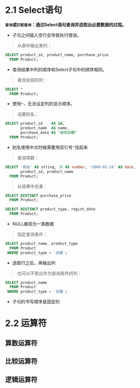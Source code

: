 # 2.1 Select语句

**`查询`或`匹配查询`：通过Select语句查询并选取出必要数据的过程。**  

* 子句之间插入空行会导致执行错误。

> 从表中输出某列：
```sql
SELECT product_id, product_name, purchase_price
  FROM Product;
```
* 查询结果中列的顺序和Select子句中的顺序相同。

> 查询全部的列：
```sql
SELECT *
  FROM Product;
```
* 使用`*`，无法设定列的显示顺序。

> 设置别名：
```sql
SELECT product_id    AS id,
       product_name  AS name,
       purchase_date AS "进货日期"
  FROM Product;
```
* 别名使用中文时候需要用双引号`"`括起来

> 查询常数：
```sql
SELECT '商品' AS string, 38 AS number, '2009-02-24' AS date,
       product_id, product_name
  FROM Product;
```

> 从结果中去重：
```sql
SELECT DISTINCT purchase_price
  FROM Product;
  
SELECT DISTINCT product_type, regist_date
  FROM Product;
```
* NULL被视为一类数据

> 指定查询条件：
```sql
SELECT product_name, product_type
  FROM Product
 WHERE product_type = '衣服';
```
* 选取行之后，再输出列  

> 也可以不取出作为查询条件的列：
```sql
SELECT product_name
  FROM Product
 WHERE product_type = '衣服';
```
* 子句的书写顺序是固定的
# 2.2 运算符

## 算数运算符

## 比较运算符

## 逻辑运算符
